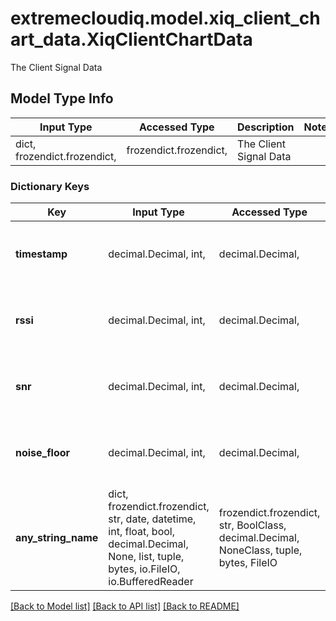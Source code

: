 # extremecloudiq.model.xiq_client_chart_data.XiqClientChartData

The Client Signal Data

## Model Type Info
Input Type | Accessed Type | Description | Notes
------------ | ------------- | ------------- | -------------
dict, frozendict.frozendict,  | frozendict.frozendict,  | The Client Signal Data | 

### Dictionary Keys
Key | Input Type | Accessed Type | Description | Notes
------------ | ------------- | ------------- | ------------- | -------------
**timestamp** | decimal.Decimal, int,  | decimal.Decimal,  | The timestamp detect in epoch format (milliseconds) | [optional] value must be a 64 bit integer
**rssi** | decimal.Decimal, int,  | decimal.Decimal,  | The RSSI | [optional] value must be a 32 bit integer
**snr** | decimal.Decimal, int,  | decimal.Decimal,  | The SNR | [optional] value must be a 32 bit integer
**noise_floor** | decimal.Decimal, int,  | decimal.Decimal,  | The Noise floor | [optional] value must be a 64 bit integer
**any_string_name** | dict, frozendict.frozendict, str, date, datetime, int, float, bool, decimal.Decimal, None, list, tuple, bytes, io.FileIO, io.BufferedReader | frozendict.frozendict, str, BoolClass, decimal.Decimal, NoneClass, tuple, bytes, FileIO | any string name can be used but the value must be the correct type | [optional]

[[Back to Model list]](../../README.md#documentation-for-models) [[Back to API list]](../../README.md#documentation-for-api-endpoints) [[Back to README]](../../README.md)

